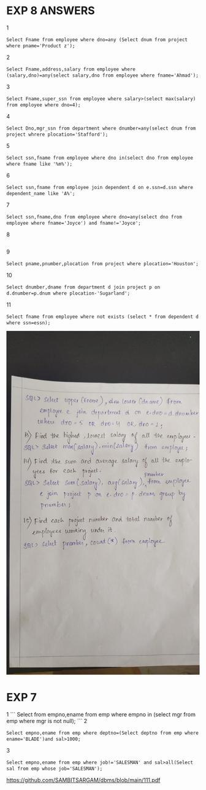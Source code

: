<h1>EXP 8 ANSWERS</h1>

1
```
Select Fname from employee where dno=any (Select dnum from project where pname='Product z');
```
2
```
Select Fname,address,salary from employee where (salary,dno)=any(select salary,dno from employee where fname='Ahmad');
```
3
```
Select Fname,super_ssn from employee where salary>(select max(salary) from employee where dno=4);
```
4
```
Select Dno,mgr_ssn from department where dnumber=any(select dnum from project whrere plocation='Stafford');
```
5
```
Select ssn,fname from employee where dno in(select dno from employee where fname like '%m%');
```
6
```
Select ssn,fname from employee join dependent d on e.ssn=d.ssn where dependent_name like 'A%';
```
7
```
Select ssn,fname,dno from employee where dno=any(select dno from employee where fname='Joyce') and fname!='Joyce';
```
8
```

```
9
```
Select pname,pnumber,plocation from project where plocation='Houston';
```
10
```
Select dnumber,dname from department d join project p on d.dnumber=p.dnum where plocation-'Sugarland';
```
11
```
Select fname from employee where not exists (select * from dependent d where ssn=essn);
```
<img src=screenshot.jpeg>


<h1>EXP 7</h1>
1
```
Select from empno,ename from emp where empno in (select mgr from emp where mgr is not null);
```
2

```
Select empno,ename from emp where deptno=(Select deptno from emp where ename='BLADE')and sal>1000;
```
3
```
Select empno,ename from emp where job!='SALESMAN' and sal>all(Select sal from emp whose job='SALESMAN');
```

https://github.com/SAMBITSARGAM/dbms/blob/main/111.pdf

